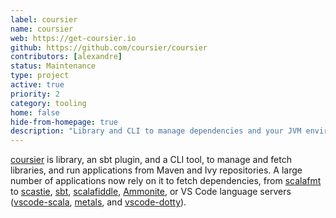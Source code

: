 ```yaml
---
label: coursier
name: coursier
web: https://get-coursier.io
github: https://github.com/coursier/coursier
contributors: [alexandre]
status: Maintenance
type: project
active: true
priority: 2
category: tooling
home: false
hide-from-homepage: true
description: "Library and CLI to manage dependencies and your JVM environment."
---
```


[coursier](https://github.com/coursier/coursier) is library, an sbt plugin,
and a CLI tool, to manage and fetch libraries, and run applications from
Maven and Ivy repositories. A large number of applications now rely on it
to fetch dependencies, from [scalafmt](https://github.com/scalameta/scalafmt)
to [scastie](https://github.com/scalacenter/scastie),
[sbt](https://github.com/sbt/sbt),
[scalafiddle](https://scalafiddle.io),
[Ammonite](https://github.com/lihaoyi/Ammonite),
 or VS Code language servers
([vscode-scala](https://github.com/dragos/dragos-vscode-scala),
[metals](https://github.com/scalameta/metals), and
[vscode-dotty](https://github.com/lampepfl/dotty/tree/master/vscode-dotty)).

